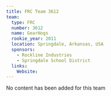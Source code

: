```yaml
---
title: FRC Team 3612
team:
  type: FRC
  number: 3612
  name: GearHogs
  rookie_year: 2011
  location: Springdale, Arkansas, USA
  sponsors:
    - Rockline Industries
    - Springdale School District
  links:
    Website: 
---
```

No content has been added for this team